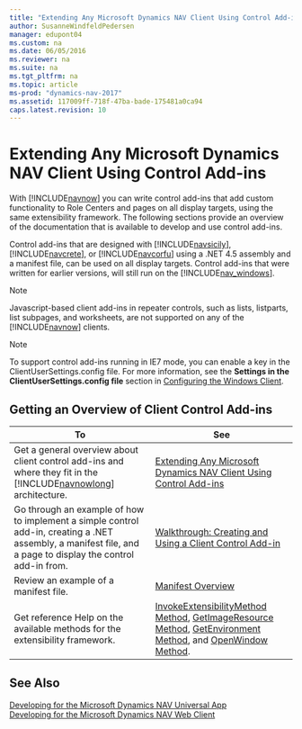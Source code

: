 ```yaml
---
title: "Extending Any Microsoft Dynamics NAV Client Using Control Add-ins"
author: SusanneWindfeldPedersen
manager: edupont04
ms.custom: na
ms.date: 06/05/2016
ms.reviewer: na
ms.suite: na
ms.tgt_pltfrm: na
ms.topic: article
ms-prod: "dynamics-nav-2017"
ms.assetid: 117009ff-718f-47ba-bade-175481a0ca94
caps.latest.revision: 10
---
```

# Extending Any Microsoft Dynamics NAV Client Using Control Add-ins
With [!INCLUDE[navnow](includes/navnow_md.md)] you can write control add-ins that add custom functionality to Role Centers and pages on all display targets, using the same extensibility framework. The following sections provide an overview of the documentation that is available to develop and use control add-ins.  
  
 Control add-ins that are designed with [!INCLUDE[navsicily](includes/navsicily_md.md)], [!INCLUDE[navcrete](includes/navcrete_md.md)], or [!INCLUDE[navcorfu](includes/navcorfu_md.md)] using a .NET 4.5 assembly and a manifest file, can be used on all display targets. Control add-ins that were written for earlier versions, will still run on the [!INCLUDE[nav_windows](includes/nav_windows_md.md)].  
  
> [!NOTE]  
>  Javascript-based client add-ins in repeater controls, such as lists, listparts, list subpages, and worksheets, are not supported on any of the [!INCLUDE[navnow](includes/navnow_md.md)] clients.  

> [!NOTE]  
>  To support control add-ins running in IE7 mode, you can enable a key in the ClientUserSettings.config file. For more information, see the **Settings in the ClientUserSettings.config file** section in [Configuring the Windows Client](Configuring-the-Windows-Client.md).

  
## Getting an Overview of Client Control Add-ins  
  
|To|See|  
|--------|---------|  
|Get a general overview about client control add-ins and where they fit in the [!INCLUDE[navnowlong](includes/navnowlong_md.md)] architecture.|[Extending Any Microsoft Dynamics NAV Client Using Control Add-ins](Extending-Any-Microsoft-Dynamics-NAV-Client-Using-Control-Add-ins.md)|  
|Go through an example of how to implement a simple control add-in, creating a .NET assembly, a manifest file, and a page to display the control add-in from.|[Walkthrough: Creating and Using a Client Control Add-in](Walkthrough--Creating-and-Using-a-Client-Control-Add-in.md)|  
|Review an example of a manifest file.|[Manifest Overview](Manifest-Overview.md)|  
|Get reference Help on the available methods for the extensibility framework.|[InvokeExtensibilityMethod Method](InvokeExtensibilityMethod-Method.md), [GetImageResource Method](GetImageResource-Method.md), [GetEnvironment Method](GetEnvironment-Method.md), and [OpenWindow Method](Open-Window-Method.md).|  
  
## See Also    
 [Developing for the Microsoft Dynamics NAV Universal App](Developing-for-the-Microsoft-Dynamics-NAV-Universal-App.md)   
 [Developing for the Microsoft Dynamics NAV Web Client](Developing-for-the-Microsoft-Dynamics-NAV-Web-Client.md)
